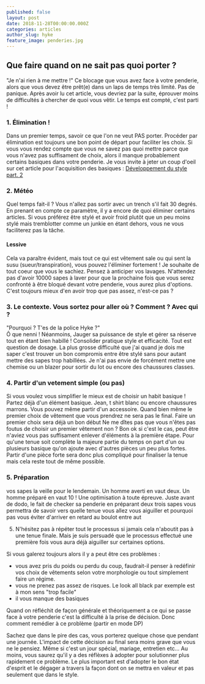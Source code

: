 ```yaml
---
published: false
layout: post
date: 2018-11-28T00:00:00.000Z
categories: articles
author_slug: hyke
feature_image: penderies.jpg
---
```

## Que faire quand on ne sait pas quoi porter ?

"Je n'ai rien à me mettre !" Ce blocage que vous avez face à votre penderie, alors que vous devez être prêt(e) dans un laps de temps très limité. Pas de panique. Après avoir lu cet article, vous devriez par la suite, éprouver moins de difficultés à chercher de quoi vous vêtir. Le temps est compté, c'est parti !

### 1. Élimination !

Dans un premier temps, savoir ce que l'on ne veut PAS porter. Procéder par élimination est toujours une bon point de départ pour faciliter les choix. Si vous vous rendez compte que vous ne savez pas quoi mettre parce que vous n'avez pas suffisament de choix, alors il manque probablement certains basiques dans votre penderie. Je vous invite à jeter un coup d'oeil sur cet article pour l'acquisition des basiques : [Développement du style part. 2](http://www.crevardstyle.com/D%C3%A9veloppement-du-Style-part-2)

### 2. Météo

Quel temps fait-il ? Vous n'allez pas sortir avec un trench s'il fait 30 degrés. En prenant en compte ce paramètre, il y a encore de quoi éliminer certains articles. Si vous préférez être stylé et avoir froid plutôt que un peu moins stylé mais tremblotter comme un junkie en étant dehors, vous ne vous faciliterez pas la tâche.

#### Lessive 

Cela va paraître évident, mais tout ce qui est vêtement sale ou qui sent la susu (sueur/transpiration), vous pouvez l'éliminer fortement ! Je souhaite de tout coeur que vous le sachiez. Pensez à anticiper vos lavages. N'attendez pas d'avoir 10000 sapes à laver pour que la prochaine fois que vous serez confronté à être bloqué devant votre penderie, vous aurez plus d'options. C'est toujours mieux d'en avoir trop que pas assez, n'est-ce pas ?

### 3. Le contexte. Vous sortez pour aller où ? Comment ? Avec qui ?

"Pourquoi ? T'es de la police Hyke ?"  
Ô que nenni ! Néanmoins, 
Jauger sa puissance de style et gérer sa réserve tout en étant bien habillé ! Consolider pratique style et efficacité. 
Tout est question de dosage. La plus grosse difficulté que j'ai quand je dois me saper c'est trouver un bon compromis entre être stylé sans pour autant mettre des sapes trop habillées. Je n'ai pas envie de forcément mettre une chemise ou un blazer pour sortir du lot ou encore des chaussures classes.

### 4. Partir d'un vetement simple (ou pas)

Si vous voulez vous simplifier le mieux est de choisir un habit basique ! Partez déjà d'un élément basique. Jean, t shirt blanc ou encore chaussures marrons. Vous pouvez même partir d'un accessoire. Quand bien même le premier choix de vêtement que vous prendrez ne sera pas le final. Faire un premier choix sera déjà un bon début 
Ne me dîtes pas que vous n'êtes pas foutus de choisir un premier vêtement non ? Bon ok si c'est le cas, peut être n'aviez vous pas suffisament enlever d'éléments à la première étape. 
Pour qu'une tenue soit complète la majeure partie du temps on part d'un ou plusieurs basique qu'on ajoute avec d'autres pièces un peu plus fortes. Partir d'une pièce forte sera donc plus compliqué pour finaliser la tenue mais cela reste tout de même possible.

### 5. Préparation

vos sapes la veille pour le lendemain. Un homme averti en vaut deux. Un homme préparé en vaut 10 ! Une optimisation à toute épreuve. Juste avant de dodo, le fait de checker sa penderie en préparant deux trois sapes vous permettra de savoir vers quelle tenue vous allez vous aiguiller et pourquoi pas vous éviter d'arriver en retard au boulot entre aut

5. N'hésitez pas à répéter tout le processus si jamais cela n'aboutit pas à une tenue finale. Mais je suis persuadé que le processus effectué une première fois vous aura déjà aiguiller sur certaines options.

Si vous galerez toujours alors il y a peut être ces problèmes :
- vous avez pris du poids ou perdu du coup, faudrait-il penser à redéfinir vos choix de vêtements selon votre morphologie ou tout simplement faire un régime.
- vous ne prenez pas assez de risques. Le look all black par exemple est à mon sens "trop facile"
- il vous manque des basiques 

Quand on réfléchit de façon générale et théoriquement a ce qui se passe face à votre penderie c'est la difficulté à la prise de décision. Donc comment remédier à ce problème (partir en mode DP)

Sachez que dans le pire des cas, vous porterez quelque chose que pendant une journée. L'impact de cette décision au final sera moins grave que vous ne le pensiez. Même si c'est un jour spécial, mariage, entretien etc... Au moins, vous saurez qu'il y a des réflèxes à adopter pour solutionner plus rapidement ce problème. Le plus important est d'adopter le bon état d'esprit et le dégager a travers la façon dont on se mettra en valeur et pas seulement que dans le style.
